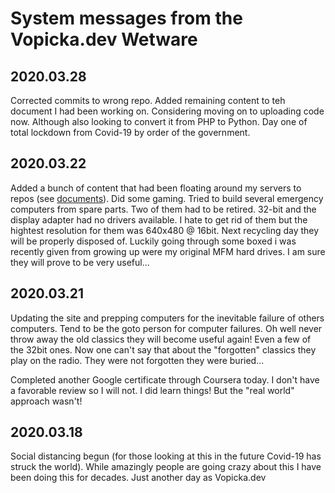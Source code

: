 # System messages from the Vopicka.dev Wetware

## 2020.03.28

Corrected commits to wrong repo.  Added remaining content to teh document I had been working on.  Considering moving on to uploading code now.  Although also looking to convert it from PHP to Python.  Day one of total lockdown from Covid-19 by order of the government.

## 2020.03.22

Added a bunch of content that had been floating around my servers to repos (see [documents](/home/vopicka/documents)).  Did some gaming.  Tried to build several emergency computers from spare parts.  Two of them had to be retired.  32-bit and the display adapter had no drivers available.  I hate to get rid of them but the hightest resolution for them was 640x480 @ 16bit.  Next recycling day they will be properly disposed of.  Luckily going through some boxed i was recently given from growing up were my original MFM hard drives.  I am sure they will prove to be very useful...

## 2020.03.21

Updating the site and prepping computers for the inevitable failure of others computers.  Tend to be the goto person for computer failures.  Oh well never throw away the old classics they will become useful again! Even a few of the 32bit ones.  Now one can't say that about the "forgotten" classics they play on the radio.  They were not forgotten they were buried...

Completed another Google certificate through Coursera today.  I don't have a favorable review so I will not.  I did learn things! But the "real world" approach wasn't!

## 2020.03.18

Social distancing begun (for those looking at this in the future Covid-19 has struck the world).  While amazingly people are going crazy about this I have been doing this for decades.  Just another day as Vopicka.dev
